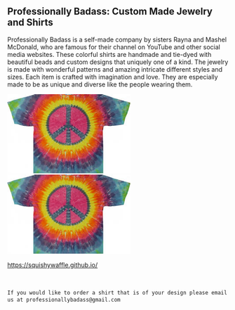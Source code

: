 ## Professionally Badass: Custom Made Jewelry and Shirts

Professionally Badass is a self-made company by sisters Rayna and Mashel McDonald, who are famous for their channel on YouTube and other social media websites. 
These colorful shirts are handmade and tie-dyed with beautiful beads and custom designs that uniquely one of a kind. The jewelry is made with wonderful patterns and amazing intricate different styles and sizes.
Each item is crafted with imagination and love. They are especially made to be as unique and diverse like the people wearing them.



<img src="download.jpeg" alt="hi" class="inline"/>


<img src="download.jpeg" alt="hi" class="inline"/>







https://squishywaffle.github.io/
```


If you would like to order a shirt that is of your design please email us at professionallybadass@gmail.com


